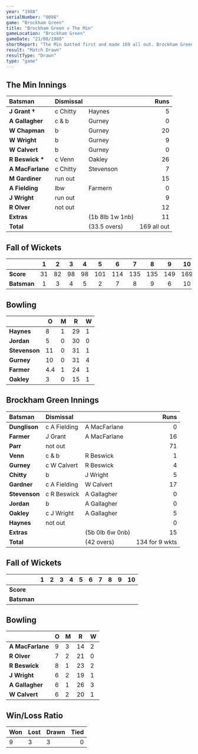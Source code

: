 ```yaml
---
year: "1988"
serialNumber: "0086" 
game: "Brockham Green"
title: "Brockham Green v The Min"
gameLocation: "Brockham Green"
gameDate: "21/08/1988"
shortReport: "The Min batted first and made 169 all out. Brockham Green were 134 for 9 wkts when time ran out"
result: "Match Drawn"
resultType: "Drawn"
type: "game"
---
```


## The Min Innings

| Batsman | Dismissal |  | Runs |
|:---|:---|---|---:|
| **J Grant &#8224;** | c Chitty | Haynes | 5 | 
| **A Gallagher** | c & b | Gurney | 0 | 
| **W Chapman** | b | Gurney | 20 | 
| **W Wright** | b | Gurney | 9 | 
| **W Calvert** | b  | Gurney | 0 | 
| **R Beswick &#42;** | c Venn | Oakley | 26 | 
| **A MacFarlane** | c Chitty | Stevenson | 7 | 
| **M Gardiner** | run out |  | 15 | 
| **A Fielding** | lbw | Farmern | 0 | 
| **J Wright** | run out |  | 9 | 
| **R Olver** | not out |  | 12 | 
| **Extras** | | (1b 8lb 1w 1nb) | 11 | 
| **Total** | | (33.5 overs) | 169 all out | 

## Fall of Wickets

| | 1 | 2 | 3 | 4 | 5 | 6 | 7 | 8 | 9 | 10 |
|---|:---:|:---:|:---:|:---:|:---:|:---:|:---:|:---:|:---:|:---:|
| **Score** | 31 | 82 | 98 | 98 | 101 | 114 | 135 | 135 | 149 | 169 | 
| **Batsman** | 1 | 3 | 4 | 5 | 2 | 7 | 8 | 9 | 6 | 10 | 

## Bowling

| | O | M | R | W |
|---|---|---|---|---|
| **Haynes** | 8 | 1 | 29 | 1 | 
| **Jordan** | 5 | 0 | 30 | 0 | 
| **Stevenson** | 11 | 0 | 31 | 1 | 
| **Gurney** | 10 | 0 | 31 | 4 |
| **Farmer** | 4.4 | 1 | 24 | 1 | 
| **Oakley** | 3 | 0 | 15 | 1 | 

## Brockham Green Innings

| Batsman | Dismissal |  | Runs |
|:---|:---|---|---:|
| **Dunglison** | c A Fielding | A MacFarlane | 0 | 
| **Farmer** | J Grant | A MacFarlane | 16 | 
| **Parr** | not out |  | 71 | 
| **Venn** | c & b | R Beswick | 1 | 
| **Gurney** | c W Calvert | R Beswick | 4 | 
| **Chitty** | b | J Wright | 5 |
| **Gardner** | c A Fielding | W Calvert | 17 | 
| **Stevenson** | c R Beswick | A Gallagher | 0 |
| **Jordan** | b | A Gallagher | 0 | 
| **Oakley** | c J Wright | A Gallagher | 5 | 
| **Haynes** | not out |  | 0 |
| **Extras** | | (5b 0lb 6w 0nb) | 15 | 
| **Total** | | (42 overs) | 134 for 9 wkts | 

## Fall of Wickets

| | 1 | 2 | 3 | 4 | 5 | 6 | 7 | 8 | 9 | 10 |
|---|:---:|:---:|:---:|:---:|:---:|:---:|:---:|:---:|:---:|:---:|
| **Score** |  |  |  |  |  |  |  |  |  |  |
| **Batsman** |  |  |  |  |  |  |  |  |  |  |

## Bowling

| | O | M | R | W |
|---|---|---|---|---|
| **A MacFarlane** | 9 | 3 | 14 | 2 | 
| **R Olver** | 7 | 2 | 21 | 0 | 
| **R Beswick** | 8 | 1 | 23 | 2 | 
| **J Wright** | 6 | 2 | 19 | 1 | 
| **A Gallagher** | 6 | 1 | 26 | 3 |
| **W Calvert** | 6 | 2 | 20 | 1 |

## Win/Loss Ratio

| Won | Lost | Drawn | Tied |
|:---|:---|:---|---:|
| 9 | 3 | 3 | 0 |